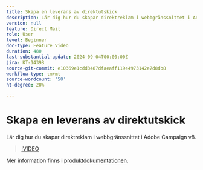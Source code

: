 ```yaml
---
title: Skapa en leverans av direktutskick
description: Lär dig hur du skapar direktreklam i webbgränssnittet i Adobe Campaign v8.
version: null
feature: Direct Mail
role: User
level: Beginner
doc-type: Feature Video
duration: 480
last-substantial-update: 2024-09-04T00:00:00Z
jira: KT-14398
source-git-commit: e10369e1cdd3487dfaeaff119e4973142e7d8db8
workflow-type: tm+mt
source-wordcount: '50'
ht-degree: 20%

---
```



# Skapa en leverans av direktutskick

Lär dig hur du skapar direktreklam i webbgränssnittet i Adobe Campaign v8.

>[!VIDEO](https://video.tv.adobe.com/v/3433316/?learn=on)

Mer information finns i [produktdokumentationen](https://experienceleague.adobe.com/en/docs/campaign-web/v8/msg/direct-mail/gs-direct-mail).
